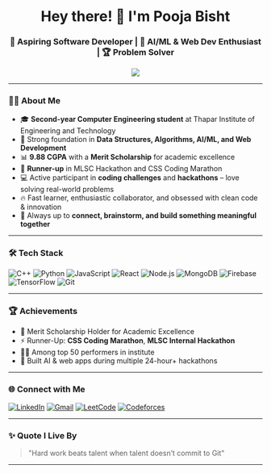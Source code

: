 <h1 align="center">Hey there! 👋 I'm Pooja Bisht</h1>
<h3 align="center">🚀 Aspiring Software Developer | 🧠 AI/ML & Web Dev Enthusiast | 🏆 Problem Solver</h3>

<p align="center">
  <img src="https://readme-typing-svg.demolab.com?font=Fira+Code&duration=2500&pause=1000&center=true&vCenter=true&width=435&lines=Second+Year+Undergrad+@+TIET;AI%2FML+%7C+Web+Development+%7C+DSA;%7C+Fast+Learner+%7C+Team+Player;Building+Cool+%26+Impactful+Projects" />
</p>

---

### 👩‍💻 About Me

- 🎓 **Second-year Computer Engineering student** at Thapar Institute of Engineering and Technology  
- 🧠 Strong foundation in **Data Structures, Algorithms, AI/ML, and Web Development**
- 📊 **9.88 CGPA** with a **Merit Scholarship** for academic excellence  
- 🏅 **Runner-up** in MLSC Hackathon and CSS Coding Marathon  
- 💻 Active participant in **coding challenges** and **hackathons** – love solving real-world problems  
- 🔥 Fast learner, enthusiastic collaborator, and obsessed with clean code & innovation  
- 💬 Always up to **connect, brainstorm, and build something meaningful together**

---

### 🛠️ Tech Stack

![C++](https://img.shields.io/badge/C%2B%2B-00599C?style=for-the-badge&logo=c%2B%2B&logoColor=white)
![Python](https://img.shields.io/badge/Python-FFD43B?style=for-the-badge&logo=python&logoColor=blue)
![JavaScript](https://img.shields.io/badge/JavaScript-F0DB4F?style=for-the-badge&logo=javascript&logoColor=black)
![React](https://img.shields.io/badge/React-61DAFB?style=for-the-badge&logo=react&logoColor=black)
![Node.js](https://img.shields.io/badge/Node.js-3C873A?style=for-the-badge&logo=node.js&logoColor=white)
![MongoDB](https://img.shields.io/badge/MongoDB-4EA94B?style=for-the-badge&logo=mongodb&logoColor=white)
![Firebase](https://img.shields.io/badge/Firebase-FFCA28?style=for-the-badge&logo=firebase&logoColor=black)
![TensorFlow](https://img.shields.io/badge/TensorFlow-FF6F00?style=for-the-badge&logo=tensorflow&logoColor=white)
![Git](https://img.shields.io/badge/Git-F1502F?style=for-the-badge&logo=git&logoColor=white)

---

### 🏆 Achievements

- 🥇 Merit Scholarship Holder for Academic Excellence  
- ⚡️ Runner-Up: **CSS Coding Marathon**, **MLSC Internal Hackathon**  
- 👩‍💻 Among top 50 performers in institute
- 🧠 Built AI & web apps during multiple 24-hour+ hackathons

---

### 🌐 Connect with Me

[![LinkedIn](https://img.shields.io/badge/LinkedIn-blue?style=for-the-badge&logo=linkedin&logoColor=white)](https://www.linkedin.com/in/pooja-bisht16/)
[![Gmail](https://img.shields.io/badge/Gmail-D14836?style=for-the-badge&logo=gmail&logoColor=white)](mailto:poojabishtdoon@gmail.com)
[![LeetCode](https://img.shields.io/badge/LeetCode-FFA116?style=for-the-badge&logo=leetcode&logoColor=black)](https://leetcode.com/u/poojabisht16/)
[![Codeforces](https://img.shields.io/badge/Codeforces-1F8ACB?style=for-the-badge&logo=codeforces&logoColor=white)](https://codeforces.com/profile/hyperpb16)

---

### ✨ Quote I Live By
> "Hard work beats talent when talent doesn’t commit to Git"

---

